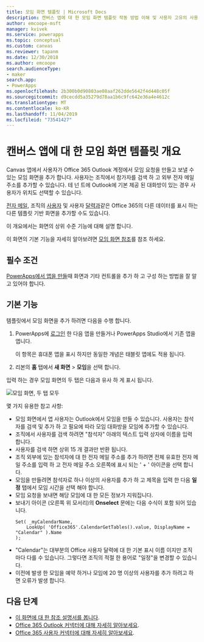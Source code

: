 ```yaml
---
title: 모임 화면 템플릿 | Microsoft Docs
description: 캔버스 앱에 대 한 모임 화면 템플릿 작동 방법 이해 및 사용자 고유의 사용 사례에 맞게 화면 확장
author: emcoope-msft
manager: kvivek
ms.service: powerapps
ms.topic: conceptual
ms.custom: canvas
ms.reviewer: tapanm
ms.date: 12/30/2018
ms.author: emcoope
search.audienceType:
- maker
search.app:
- PowerApps
ms.openlocfilehash: 2b300b0d90803ae08aaf262dde5642f4d448c05f
ms.sourcegitcommit: d9cecdd5a35279d78aa1b6c9fc642e36a4e4612c
ms.translationtype: MT
ms.contentlocale: ko-KR
ms.lasthandoff: 11/04/2019
ms.locfileid: "73541427"
---
```

# <a name="overview-of-the-meeting-screen-template-for-canvas-apps"></a>캔버스 앱에 대 한 모임 화면 템플릿 개요

Canvas 앱에서 사용자가 Office 365 Outlook 계정에서 모임 요청을 만들고 보낼 수 있는 모임 화면을 추가 합니다. 사용자는 조직에서 참가자를 검색 하 고 외부 전자 메일 주소를 추가할 수 있습니다. 테 넌 트에 Outlook에 기본 제공 된 대화방이 있는 경우 사용자가 위치도 선택할 수 있습니다.

[전자 메일](email-screen-overview.md), 조직의 [사용자](people-screen-overview.md) 및 사용자 [달력과](calendar-screen-overview.md)같은 Office 365의 다른 데이터를 표시 하는 다른 템플릿 기반 화면을 추가할 수도 있습니다.

이 개요에서는 화면의 상위 수준 기능에 대해 설명 합니다.

이 화면의 기본 기능을 자세히 알아보려면 [모임 화면 참조](meeting-screen-reference.md)를 참조 하세요.

## <a name="prerequisite"></a>필수 조건

[PowerApps에서 앱을 만들](../data-platform-create-app-scratch.md)때 화면과 기타 컨트롤을 추가 하 고 구성 하는 방법을 잘 알고 있어야 합니다.

## <a name="default-functionality"></a>기본 기능

템플릿에서 모임 화면을 추가 하려면 다음을 수행 합니다.

1. PowerApps에 [로그인](https://make.powerapps.com?utm_source=padocs&utm_medium=linkinadoc&utm_campaign=referralsfromdoc) 한 다음 앱을 만들거나 PowerApps Studio에서 기존 앱을 엽니다.

    이 항목은 휴대폰 앱을 표시 하지만 동일한 개념은 태블릿 앱에도 적용 됩니다.

1. 리본의 **홈** 탭에서 **새 화면** > **모임**을 선택 합니다.

  입력 하는 경우 모임 화면의 두 탭은 다음과 유사 하 게 표시 됩니다.

  ![모임 화면, 두 탭 모두](media/meeting-screen/meeting-screen-full-both.png)

몇 가지 유용한 참고 사항:

* 모임 화면에서 앱 사용자는 Outlook에서 모임을 만들 수 있습니다.
  사용자는 참석자를 검색 및 추가 하 고 필요에 따라 모임 대화방을 모임에 추가할 수 있습니다.
* 조직에서 사용자를 검색 하려면 "참석자" 아래의 텍스트 입력 상자에 이름을 입력 합니다.
* 사용자를 검색 하면 상위 15 개 결과만 반환 됩니다.
* 조직 외부에 있는 참석자에 대 한 전자 메일 주소를 추가 하려면 전체 유효한 전자 메일 주소를 입력 하 고 전자 메일 주소 오른쪽에 표시 되는 ' + ' 아이콘을 선택 합니다.
* 모임을 만들려면 참석자로 하나 이상의 사용자를 추가 하 고 제목을 입력 한 다음 **일정** 탭에서 모임 시간을 선택 해야 합니다.
* 모임 요청을 보내면 해당 모임에 대 한 모든 정보가 지워집니다.
* 보내기 아이콘 (오른쪽 위 모서리)의 **Onselect** 문에는 다음 수식이 포함 되어 있습니다.
    ```powerapps-dot
    Set( _myCalendarName, 
        LookUp( 'Office365'.CalendarGetTables().value, DisplayName = "Calendar" ).Name 
    );
    ```
* "Calendar"는 대부분의 Office 사용자 달력에 대 한 기본 표시 이름 이지만 조직 마다 다를 수 있습니다. 그렇다면 조직의 적절 한 용어로 "일정"을 변경할 수 있습니다.
* 이전에 발생 한 모임을 예약 하거나 모임에 20 명 이상의 사용자를 추가 하려고 하면 오류가 발생 합니다.

## <a name="next-steps"></a>다음 단계

* [이 화면에 대 한 참조 설명서를 봅니다](./meeting-screen-reference.md).
* [Office 365 Outlook 커넥터에 대해 자세히 알아보세요](../connections/connection-office365-outlook.md).
* [Office 365 사용자 커넥터에 대해 자세히 알아보세요](../connections/connection-office365-users.md).
